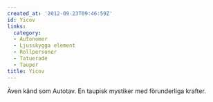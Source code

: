```yaml
---
created_at: '2012-09-23T09:46:59Z'
id: Yicov
links:
  category:
  - Autonomer
  - Ljusskygga element
  - Rollpersoner
  - Tatuerade
  - Tauper
title: Yicov
---
```


Även känd som Autotav. En taupisk mystiker med förunderliga krafter.